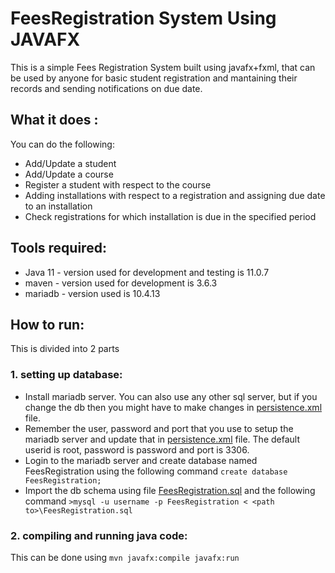# FeesRegistration System Using JAVAFX
This is a simple Fees Registration System built using javafx+fxml, that can be used by anyone for basic student registration and mantaining their records and sending notifications on due date.

## What it does :
You can do the following:
* Add/Update a student 
* Add/Update a course
* Register a student with respect to the course
* Adding installations with respect to a registration and assigning due date to an installation
* Check registrations for which installation is due in the specified period

## Tools required: 
* Java 11 - version used for development and testing is 11.0.7
* maven - version used for development is 3.6.3
* mariadb - version used is 10.4.13

## How to run: 
This is divided into 2 parts
### 1. setting up database:
* Install mariadb server. You can also use any other sql server, but if you change the db then you might have to make changes in [persistence.xml](../src/main/resources/META-INF/persistence.xml) file.
* Remember the user, password and port that you use to setup the mariadb server and update that in [persistence.xml](./src/main/resources/META-INF/persistence.xml) file. The default userid is root, password is password and port is 3306. 
* Login to the mariadb server and create database named FeesRegistration using the following command 
`create database FeesRegistration;`
* Import the db schema using file [FeesRegistration.sql](./mysql-dump/FeesRegistration.sql) and the following command `>mysql -u username -p FeesRegistration < <path to>\FeesRegistration.sql`

### 2. compiling and running java code:
This can be done using
`mvn javafx:compile javafx:run`
